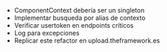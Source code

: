 - ComponentContext debería ser un singleton
- Implementar busqueda por alias de contexto
- Verificar usertoken en endpoints críticos 
- Log para excepciones
- Replicar este refactor en upload.theframework.es